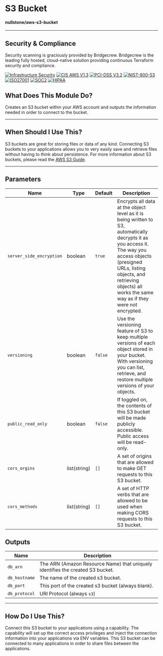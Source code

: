 # S3 Bucket
#### nullstone/aws-s3-bucket

---

## Security & Compliance

Security scanning is graciously provided by Bridgecrew. Bridgecrew is the leading fully hosted, cloud-native solution providing continuous Terraform security and compliance.

[![Infrastructure Security](https://www.bridgecrew.cloud/badges/github/nullstone-modules/aws-s3-bucket/general)](https://www.bridgecrew.cloud/link/badge?vcs=github&fullRepo=nullstone-modules%2Faws-s3-bucket&benchmark=INFRASTRUCTURE+SECURITY)
[![CIS AWS V1.3](https://www.bridgecrew.cloud/badges/github/nullstone-modules/aws-s3-bucket/cis_aws_13)](https://www.bridgecrew.cloud/link/badge?vcs=github&fullRepo=nullstone-modules%2Faws-s3-bucket&benchmark=CIS+AWS+V1.3)
[![PCI-DSS V3.2](https://www.bridgecrew.cloud/badges/github/nullstone-modules/aws-s3-bucket/pci)](https://www.bridgecrew.cloud/link/badge?vcs=github&fullRepo=nullstone-modules%2Faws-s3-bucket&benchmark=PCI-DSS+V3.2)
[![NIST-800-53](https://www.bridgecrew.cloud/badges/github/nullstone-modules/aws-s3-bucket/nist)](https://www.bridgecrew.cloud/link/badge?vcs=github&fullRepo=nullstone-modules%2Faws-s3-bucket&benchmark=NIST-800-53)
[![ISO27001](https://www.bridgecrew.cloud/badges/github/nullstone-modules/aws-s3-bucket/iso)](https://www.bridgecrew.cloud/link/badge?vcs=github&fullRepo=nullstone-modules%2Faws-s3-bucket&benchmark=ISO27001)
[![SOC2](https://www.bridgecrew.cloud/badges/github/nullstone-modules/aws-s3-bucket/soc2)](https://www.bridgecrew.cloud/link/badge?vcs=github&fullRepo=nullstone-modules%2Faws-s3-bucket&benchmark=SOC2)
[![HIPAA](https://www.bridgecrew.cloud/badges/github/nullstone-modules/aws-s3-bucket/hipaa)](https://www.bridgecrew.cloud/link/badge?vcs=github&fullRepo=nullstone-modules%2Faws-s3-bucket&benchmark=HIPAA)

## What Does This Module Do?
Creates an S3 bucket within your AWS account and outputs the information needed in order to connect to the bucket.

---

## When Should I Use This?
S3 buckets are great for storing files or data of any kind. Connecting S3 buckets to your applications allows you to very easily
save and retrieve files without having to think about persistence. For more information about S3 buckets, please read the <a href="https://docs.aws.amazon.com/AmazonS3/latest/userguide/Welcome.html" target="_blank">AWS S3 Guide</a>.

---

## Parameters
| Name                      | Type             | Default      | Description                                                                                                                                                                                                                                                |
| ------------------------- | ---------------- | ------------ |------------------------------------------------------------------------------------------------------------------------------------------------------------------------------------------------------------------------------------------------------------|
| `server_side_encryption`  | boolean          | `true`       | Encrypts all data at the object level as it is being written to S3, automatically decrypts it as you access it. The way you access objects (presigned URLs, listing objects, and retrieving objects) all works the same way as if they were not encrypted. |
| `versioning`              | boolean          | `false`      | Use the versioning feature of S3 to keep multiple versions of each object stored in your bucket. With versioning you can list, retrieve, and restore multiple versions of your objects.                                                                    |
| `public_read_only`        | boolean          | `false`      | If toggled on, the contents of this S3 bucket will be made publicly accessible. Public access will be read-only.                                                                                                                                           |
| `cors_orgins`             | list(string)     | `[]`         | A set of origins that are allowed to make GET requests to this S3 bucket.                                                                                                                                                                                  |
| `cors_methods`            | list(string)     | `[]`         | A set of HTTP verbs that are allowed to be used when making CORS requests to this S3 bucket.                                                                                                                                                               |

## Outputs
| Name                      | Description                                                                    |
| ------------------------- |--------------------------------------------------------------------------------|
| `db_arn`                  | The ARN (Amazon Resource Name) that uniquely identifies the created S3 bucket. |
| `db_hostname`             | The name of the created s3 bucket.                                             |
| `db_port`                 | This port of the created s3 bucket (always blank).                             |
| `db_protocol`             | URI Protocol (always `s3`)                                                     |

---

## How Do I Use This?
Connect this S3 bucket to your applications using a capability.
The capability will set up the correct access privileges and inject the connection information into your applications via ENV variables.
This S3 bucket can be connected to many applications in order to share files between the applications.
